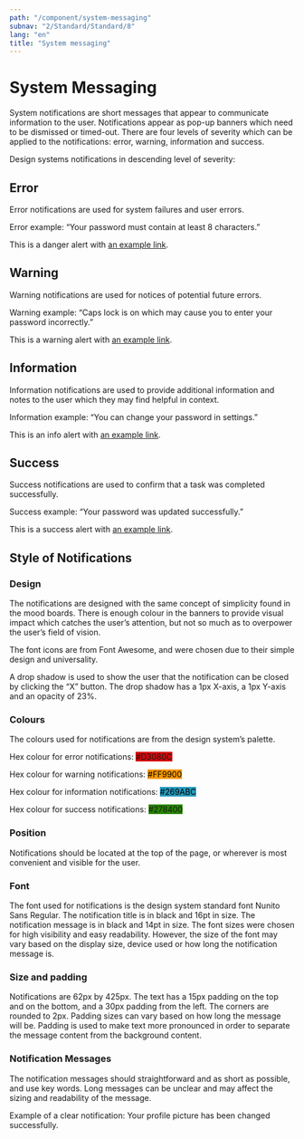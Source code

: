 ```yaml
---
path: "/component/system-messaging"
subnav: "2/Standard/Standard/8"
lang: "en"
title: "System messaging"
---
```


<helmet>
<title> System Messaging - Aurora Design System </title>
</helmet>

# System Messaging

System notifications are short messages that appear to communicate information to the user. Notifications appear as pop-up banners which need to be dismissed or timed-out. There are four levels of severity which can be applied to the notifications: error, warning, information and success.

Design systems notifications in descending level of severity:

## Error

Error notifications are used for system failures and user errors.

Error example: “Your password must contain at least 8 characters.”

<Alert color="danger">
    This is a danger alert with <a href="#example" class="alert-link">an example link</a>.
</Alert>

<codeblock html='
    <div class="alert alert-danger" role="alert">
        This is a danger alert with <a href="#" class="alert-link">an example link</a>.
    </div>
' react='
<Alert color="danger">
    This is a danger alert with <a href="#" class="alert-link">an example link</a>.
</Alert>
'></codeblock>

## Warning

Warning notifications are used for notices of potential future errors.

Warning example: “Caps lock is on which may cause you to enter your password incorrectly.”

<Alert color="warning">
    This is a warning alert with <a href="#example" class="alert-link">an example link</a>.
</Alert>

<codeblock html='
    <div class="alert alert-warning" role="alert">
        This is a warning alert with <a href="#" class="alert-link">an example link</a>.
    </div>
' react='
<Alert color="warning">
    This is a warning alert with <a href="#" class="alert-link">an example link</a>.
</Alert>
'></codeblock>

## Information

Information notifications are used to provide additional information and notes to the user which they may find helpful in context.

Information example: “You can change your password in settings.”

<Alert color="info">
    This is an info alert with <a href="#example" class="alert-link">an example link</a>.
</Alert>

<codeblock html='
    <div class="alert alert-info" role="alert">
        This is an info alert with <a href="#" class="alert-link">an example link</a>.
    </div>
' react='
<Alert color="info">
    This is an info alert with <a href="#" class="alert-link">an example link</a>.
</Alert>
'></codeblock>

## Success

Success notifications are used to confirm that a task was completed successfully.

Success example: “Your password was updated successfully.”

<Alert color="success">
    This is a success alert with <a href="#example" class="alert-link">an example link</a>.
</Alert>

<codeblock html='
    <div class="alert alert-success" role="alert">
        This is a success alert with <a href="#" class="alert-link">an example link</a>.
    </div>
' react='
<Alert color="success">
    This is a success alert with <a href="#" class="alert-link">an example link</a>.
</Alert>
'></codeblock>

## Style of Notifications

### Design

The notifications are designed with the same concept of simplicity found in the mood boards. There is enough colour in the banners to provide visual impact which catches the user’s attention, but not so much as to overpower the user’s field of vision.

The font icons are from Font Awesome, and were chosen due to their simple design and universality.

A drop shadow is used to show the user that the notification can be closed by clicking the “X” button. The drop shadow has a 1px X-axis, a 1px Y-axis and an opacity of 23%.

### Colours

The colours used for notifications are from the design system’s palette.

Hex colour for error notifications: <badge style="background-color: #D3080C;">#D3080C</badge>

Hex colour for warning notifications: <badge style="background-color: #FF9900;color:black;">#FF9900</badge>

Hex colour for information notifications: <badge style="background-color: #269ABC;color:black;">#269ABC</badge>

Hex colour for success notifications: <badge style="background-color: #278400;">#278400</badge>

### Position

Notifications should be located at the top of the page, or wherever is most convenient and visible for the user.

### Font

The font used for notifications is the design system standard font Nunito Sans Regular. The notification title is in black and 16pt in size. The notification message is in black and 14pt in size. The font sizes were chosen for high visibility and easy readability. However, the size of the font may vary based on the display size, device used or how long the notification message is.

### Size and padding

Notifications are 62px by 425px. The text has a 15px padding on the top and on the bottom, and a 30px padding from the left. The corners are rounded to 2px. Padding sizes can vary based on how long the message will be. Padding is used to make text more pronounced in order to separate the message content from the background content.

### Notification Messages

The notification messages should straightforward and as short as possible, and use key words. Long messages can be unclear and may affect the sizing and readability of the message.

Example of a clear notification: Your profile picture has been changed successfully.
